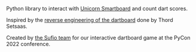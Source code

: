 Python library to interact with [Unicorn Smartboard](https://www.unicornsmartboard.com) and count dart scores.

Inspired by the [reverse engineering of the dartboard](https://github.com/kcapp/smartboard/wiki/Reverse-Engineering) done by Thord Setsaas.

Created by [the Sufio team](http://sufio.com/jobs/) for our interactive dartboard game at the PyCon 2022 conference.
